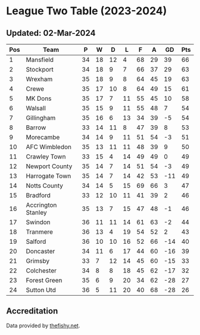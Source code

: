# League Two Table (2023-2024)
## Updated: 02-Mar-2024

| Pos | Team | P | W | D | L | F | A | GD | Pts |
| --- | --- | --- | --- | --- | --- | --- | --- | --- | --- |
| 1 | Mansfield | 34 | 18 | 12 | 4 | 68 | 29 | 39 | 66 |
| 2 | Stockport | 34 | 18 | 9 | 7 | 66 | 37 | 29 | 63 |
| 3 | Wrexham | 35 | 18 | 9 | 8 | 64 | 45 | 19 | 63 |
| 4 | Crewe | 35 | 17 | 10 | 8 | 64 | 49 | 15 | 61 |
| 5 | MK Dons | 35 | 17 | 7 | 11 | 55 | 45 | 10 | 58 |
| 6 | Walsall | 35 | 15 | 9 | 11 | 55 | 48 | 7 | 54 |
| 7 | Gillingham | 35 | 16 | 6 | 13 | 34 | 39 | -5 | 54 |
| 8 | Barrow | 33 | 14 | 11 | 8 | 47 | 39 | 8 | 53 |
| 9 | Morecambe | 34 | 14 | 9 | 11 | 51 | 54 | -3 | 51 |
| 10 | AFC Wimbledon | 35 | 13 | 11 | 11 | 48 | 39 | 9 | 50 |
| 11 | Crawley Town | 33 | 15 | 4 | 14 | 49 | 49 | 0 | 49 |
| 12 | Newport County | 35 | 14 | 7 | 14 | 51 | 54 | -3 | 49 |
| 13 | Harrogate Town | 35 | 14 | 7 | 14 | 42 | 53 | -11 | 49 |
| 14 | Notts County | 34 | 14 | 5 | 15 | 69 | 66 | 3 | 47 |
| 15 | Bradford | 33 | 12 | 10 | 11 | 41 | 39 | 2 | 46 |
| 16 | Accrington Stanley | 35 | 13 | 7 | 15 | 47 | 48 | -1 | 46 |
| 17 | Swindon | 36 | 11 | 11 | 14 | 61 | 63 | -2 | 44 |
| 18 | Tranmere | 36 | 13 | 4 | 19 | 54 | 52 | 2 | 43 |
| 19 | Salford | 36 | 10 | 10 | 16 | 52 | 66 | -14 | 40 |
| 20 | Doncaster | 34 | 11 | 6 | 17 | 44 | 60 | -16 | 39 |
| 21 | Grimsby | 33 | 7 | 12 | 14 | 45 | 60 | -15 | 33 |
| 22 | Colchester | 34 | 8 | 8 | 18 | 45 | 62 | -17 | 32 |
| 23 | Forest Green | 35 | 6 | 9 | 20 | 34 | 62 | -28 | 27 |
| 24 | Sutton Utd | 36 | 5 | 11 | 20 | 40 | 68 | -28 | 26 |

## Accreditation 

Data provided by [thefishy.net](https://www.thefishy.net/).